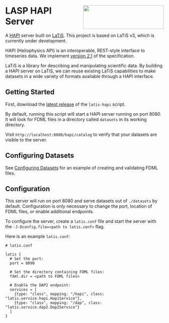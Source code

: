 # <img align="right" src="http://lasp.colorado.edu/home/wp-content/uploads/2012/01/lasp-logo.color_.1line-subtext.transp-bg.med_.png" height="75" width="256"/> LASP HAPI Server

A [HAPI][hapi] server built on [LaTiS][latis]. This project is based
on LaTiS v3, which is currently under development.

HAPI (Heliophysics API) is an interoperable, REST-style interface to
timeseries data. We implement [version 2.1][hapi2] of the
specification.

LaTiS is a library for describing and manipulating scientific data. By
building a HAPI server on LaTiS, we can reuse existing LaTiS
capabilities to make datasets in a wide variety of formats available
through a HAPI interface.

[hapi]: https://hapi-server.github.io/
[hapi2]: https://github.com/hapi-server/data-specification/blob/master/hapi-2.1.0/HAPI-data-access-spec-2.1.0.md
[latis]: https://github.com/latis-data/latis3

## Getting Started

First, download the [latest release][releases] of the `latis-hapi`
script.

By default, running this script will start a HAPI server running on
port 8080. It will look for FDML files in a directory called
`datasets` in its working directory.

Visit `http://localhost:8080/hapi/catalog` to verify that your
datasets are visible to the server.

[releases]: https://github.com/lasp/hapi-server/releases

## Configuring Datasets

See [Configuring Datasets](docs/configuring-datasets.md) for an
example of creating and validating FDML files.

## Configuration

This server will run on port 8080 and serve datasets out of
`./datasets` by default. Configuration is only necessary to change the
port, location of FDML files, or enable additional endpoints.

To configure the server, create a `latis.conf` file and start the
server with the `-J-Dconfig.file=<path to latis.conf>` flag.

Here is an example `latis.conf`:

```
# latis.conf

latis {
  # Set the port:
  port = 8090

  # Set the directory containing FDML files:
  fdml.dir = <path to FDML files>

  # Enable the DAP2 endpoint:
  services = [
    {type: "class", mapping: "/hapi", class: "latis.service.hapi.HapiService"},
    {type: "class", mapping: "/dap", class: "latis.service.dap2.Dap2Service"}
  ]
}
```
